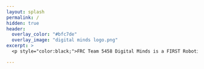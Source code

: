```yaml
---
layout: splash
permalink: /
hidden: true
header:
  overlay_color: "#bfc7de"
  overlay_image: "digital minds logo.png"
excerpt: >
  <p style="color:black;">FRC Team 5458 Digital Minds is a FIRST Robotics team founded on August 26, 2014 when the Davis High School’s FIRST Robotics team, 1678 Citrus Circuits introduced their passion for robotics to the Woodland High School and Pioneer High School students.</p> <br />

---
```

